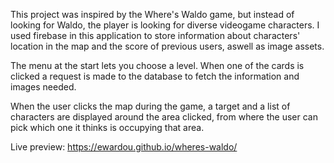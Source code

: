 This project was inspired by the Where's Waldo game, but instead of looking for Waldo, the player is looking for diverse videogame characters. I used firebase in this application to store information about characters' location in the map and the score of previous users, aswell as image assets.

The menu at the start lets you choose a level. When one of the cards is clicked a request is made to the database to fetch the information and images needed.

When the user clicks the map during the game, a target and a list of characters are displayed around the area clicked, from where the user can pick which one it thinks is occupying that area.

Live preview: https://ewardou.github.io/wheres-waldo/
